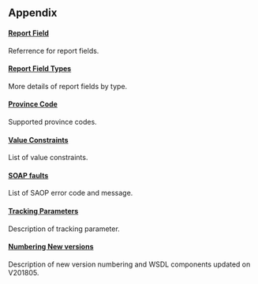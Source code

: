 ## Appendix
#### [Report Field](/docs/en/api_reference/appendix/reportfields.md)
Referrence for report fields.
#### [Report Field Types](/docs/en/api_reference/appendix/reportfields_types.md)
More details of report fields by type.
#### [Province Code](/docs/en/api_reference/appendix/geocodes.md)
Supported province codes.
#### [Value Constraints](/docs/en/api_reference/appendix/constraints.md)
List of value constraints.
#### [SOAP faults](/docs/en/api_reference/appendix/errorcodes.md)
List of SAOP error code and message.
#### [Tracking Parameters](/docs/en/api_reference/appendix/tracking.md)
Description of tracking parameter.
#### [Numbering New versions](/docs/en/api_reference/appendix/numbering_new_versions.md)
Description of new version numbering and WSDL components updated on V201805.
